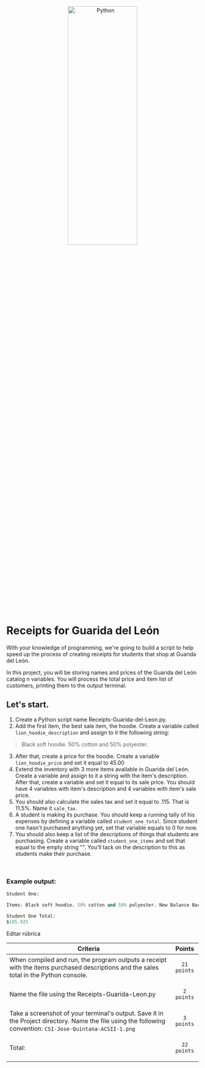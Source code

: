 <div style="text-align:center">
        <img    src="https://pbs.twimg.com/media/DHM9sZbXoAACVIY?format=jpg&name=4096x4096"
                title="Python" 
                width="60%" 
                height="40%" />
</div>
<br>

# Receipts for Guarida del León
With your knowledge of programming, we're going to build a script to help speed up the process of creating receipts for students that shop at Guarida del León. 

In this project, you will be storing names and prices of the Guarida del León catalog n variables.  You will process the total price and item list of customers, printing them to the output terminal. 

## Let's start. 

1. Create a Python script name Receipts-Guarida-del-Leon.py.
2. Add the first item, the best sale item, the hoodie.  Create a variable called `lion_hoodie_description` and assign to it the following string: 
>Black soft hoodie. 50% cotton and 50% polyester.
3. After that, create a price for the hoodie. Create a variable `lion_hoodie_price` and set it equal to 45.00
4. Extend the inventory with 3 more items available in Guarida del León. Create a variable and assign to it a string with the item's description.  After that, create a variable and set it equal to its sale price.  You should have 4 variables with item's description and 4 variables with item's sale price. 
5. You should also calculate the sales tax and set it equal to .115. That is 11.5%. Name it `sale_tax`.
6. A student is making its purchase.  You should keep a running tally of his expenses by defining a variable called `student_one_total`. Since student one hasn't purchased anything yet, set that variable equals to 0 for now. 
7. You should also keep a list of the descriptions of things that students are purchasing.  Create a variable called `student_one_items` and set that equal to the empty string "".  You'll tack on the description to this as students make their purchase. 

<br>

### Example output:
```python
Student One:

Items: Black soft hoodie. 50% cotton and 50% polyester. New Balance Backpack. From gym clothes and school supplies to personal electronics, the CSI Backpack can accommodate everything you need to keep up with your on-the-go lifestyle.

Student One Total:
$105.925
```

Editar rúbrica

| Criteria | Points | 
|-----------|--------|
|When compiled and run, the program outputs a receipt with the items purchased descriptions and the sales total in the Python console.| <p style="text-align: center" >`21 points`</p>|
| Name the file using the Receipts-Guarida-Leon.py |<p style="text-align: center" >`2 points`</p> |
| Take a screenshot of your terminal's output. Save it in the Project directory. Name the file using the following convention: `CSI-Jose-Quintana-ACSII-1.png` | <p style="text-align: center" >`3 points`</p> |
|Total:|<p style="text-align: center" >`22 points`|


